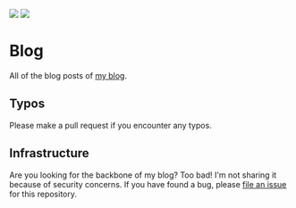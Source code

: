 ![](https://img.shields.io/badge/unicorn%20counsel-approved-brightgreen.svg) ![](https://img.shields.io/badge/quotes-double-brightgreen.svg)

# Blog

All of the blog posts of [my blog](https://lynx.agency).

## Typos

Please make a pull request if you encounter any typos.

## Infrastructure

Are you looking for the backbone of my blog? Too bad! I'm not sharing it because of security concerns. If you have found a bug, please [file an issue](https://github.com/ThePicoNerd/Blog/issues/new) for this repository.
